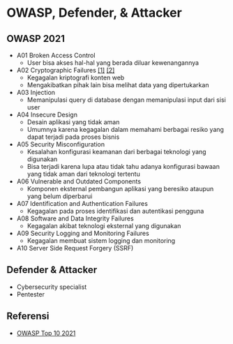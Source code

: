 # OWASP, Defender, & Attacker

## OWASP 2021
- A01 Broken Access Control
  - User bisa akses hal-hal yang berada diluar kewenangannya
- A02 Cryptographic Failures [\[1\]](https://crashtest-security.com/owasp-cryptographic-failures/) [\[2\]](https://www.cloudflare.com/learning/ssl/why-use-https/)
  - Kegagalan kriptografi konten web
  - Mengakibatkan pihak lain bisa melihat data yang dipertukarkan
- A03 Injection
  - Memanipulasi query di database dengan memanipulasi input dari sisi user
- A04 Insecure Design
  - Desain aplikasi yang tidak aman
  - Umumnya karena kegagalan dalam memahami berbagai resiko yang dapat terjadi pada proses bisnis
- A05 Security Misconfiguration
  - Kesalahan konfigurasi keamanan dari berbagai teknologi yang digunakan
  - Bisa terjadi karena lupa atau tidak tahu adanya konfigurasi bawaan yang tidak aman dari teknologi tertentu
- A06 Vulnerable and Outdated Components
  - Komponen eksternal pembangun aplikasi yang beresiko ataupun yang belum diperbarui
- A07 Identification and Authentication Failures
  - Kegagalan pada proses identifikasi dan autentikasi pengguna
- A08 Software and Data Integrity Failures
  - Kegagalan akibat teknologi eksternal yang digunakan
- A09 Security Logging and Monitoring Failures
  - Kegagalan membuat sistem logging dan monitoring
- A10 Server Side Request Forgery (SSRF)
  

## Defender & Attacker
- Cybersecurity specialist
- Pentester

## Referensi
- [OWASP Top 10 2021](https://owasp.org/Top10/)
